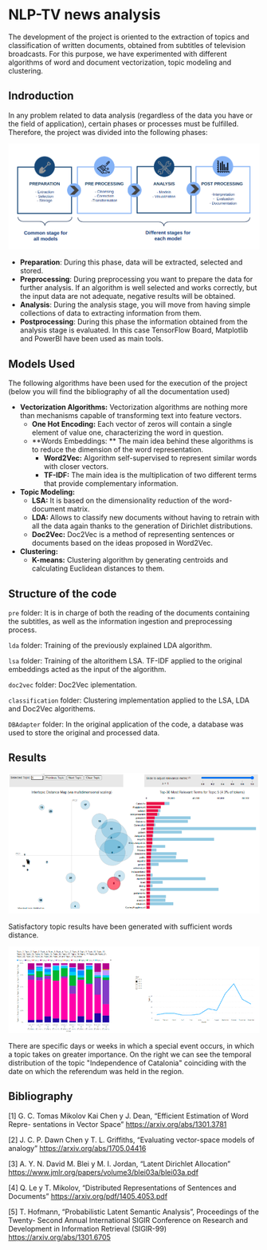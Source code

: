 # NLP-TV news analysis
The development of the project is oriented to the extraction of topics and classification of written documents, obtained from subtitles of television broadcasts. For this purpose, we have experimented with different algorithms of word and document vectorization, topic modeling and clustering.
## Indroduction
In any problem related to data analysis (regardless of the data you have or the field of application), certain phases or processes must be fulfilled. Therefore, the project was divided into the following phases:

![alt text](https://github.com/caleb-vicente/NLP-TV-news-analysis/blob/main/img/stages_project.png)

- **Preparation**: During this phase, data will be extracted, selected and stored.
- **Preprocessing**: During preprocessing you want to prepare the data for further analysis. If an algorithm is well selected and works correctly, but the input data are not adequate, negative results will be obtained.
- **Analysis**: During the analysis stage, you will move from having simple collections of data to extracting information from them.
- **Postprocessing**: During this phase the information obtained from the analysis stage is evaluated. In this case TensorFlow Board, Matplotlib and PowerBI have been used as main tools.

## Models Used
The following algorithms have been used for the execution of the project (below you will find the bibliography of all the documentation used)

- **Vectorization Algorithms:** Vectorization algorithms are nothing more than mechanisms capable of transforming text into feature vectors.
	- **One Hot Encoding:** Each vector of zeros will contain a single element of value one, characterizing the word in question.
	- **Words Embeddings: ** The main idea behind these algorithms is to reduce the dimension of the word representation.
		- **Word2Vec:** Algorithm self-supervised to represent similar words with closer vectors.
		- **TF-IDF:** The main idea is the multiplication of two different terms that provide complementary information.
- **Topic Modeling:**
	- **LSA:** It is based on the dimensionality reduction of the word-document matrix.
	- **LDA:** Allows to classify new documents without having to retrain with all the data again thanks to the generation of Dirichlet distributions.
	- **Doc2Vec:** Doc2Vec is a method of representing sentences or documents based on the ideas proposed in Word2Vec.
- **Clustering:**
	- **K-means:** Clustering algorithm by generating centroids and calculating Euclidean distances to them.

## Structure of the code
`pre` folder: It is in charge of both the reading of the documents containing the subtitles, as well as the information ingestion and preprocessing process.

`lda` folder: Training of the previously explained LDA algorithm.

`lsa` folder: Training of the altorithem LSA. TF-IDF applied to the original embeddings acted as the input of the algorithm.

`doc2vec` folder: Doc2Vec iplementation.

`classification` folder: Clustering implementation applied to the LSA, LDA and Doc2Vec algorithems.

`DBAdapter` folder: In the original application of the code, a database was used to store the original and processed data.
## Results

![alt text](https://github.com/caleb-vicente/NLP-TV-news-analysis/blob/main/img/topics.png)

Satisfactory topic results have been generated with sufficient words distance.

![alt text](https://github.com/caleb-vicente/NLP-TV-news-analysis/blob/main/img/topics_day.png)

There are specific days or weeks in which a special event occurs, in which a topic takes on greater importance. On the right we can see the temporal distribution of the topic "Independence of Catalonia" coinciding with the date on which the referendum was held in the region.

## Bibliography
[1] G. C. Tomas Mikolov Kai Chen y J. Dean, “Efficient Estimation of Word Repre-
sentations in Vector Space” https://arxiv.org/abs/1301.3781

[2] J. C. P. Dawn Chen y T. L. Griffiths, “Evaluating vector-space models of analogy” https://arxiv.org/abs/1705.04416

[3] A. Y. N. David M. Blei y M. I. Jordan, “Latent Dirichlet Allocation” https://www.jmlr.org/papers/volume3/blei03a/blei03a.pdf

[4] Q. Le y T. Mikolov, “Distributed Representations of Sentences and Documents” https://arxiv.org/pdf/1405.4053.pdf

[5] T. Hofmann, “Probabilistic Latent Semantic Analysis”, Proceedings of the Twenty-
Second Annual International SIGIR Conference on Research and Development in Information Retrieval (SIGIR-99) https://arxiv.org/abs/1301.6705
